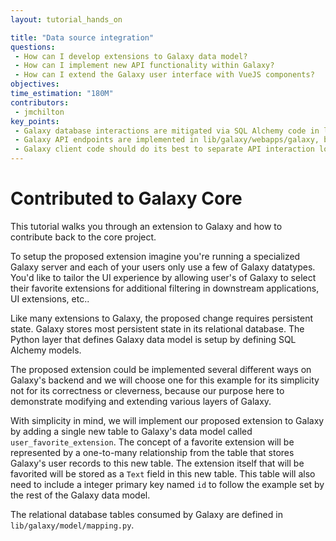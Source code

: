 ```yaml
---
layout: tutorial_hands_on

title: "Data source integration"
questions:
 - How can I develop extensions to Galaxy data model?
 - How can I implement new API functionality within Galaxy?
 - How can I extend the Galaxy user interface with VueJS components?
objectives:
time_estimation: "180M"
contributors:
 - jmchilton
key_points:
 - Galaxy database interactions are mitigated via SQL Alchemy code in lib/galaxy/model.
 - Galaxy API endpoints are implemented in lib/galaxy/webapps/galaxy, but generally defer to application logic in lib/galaxy/managers. 
 - Galaxy client code should do its best to separate API interaction logic from display components.
---
```


# Contributed to Galaxy Core 

This tutorial walks you through an extension to Galaxy and how to contribute back to the core project.

To setup the proposed extension imagine you're running a specialized Galaxy server and each of your users only use a few of Galaxy datatypes. You'd like to tailor the UI experience by allowing user's of Galaxy to select their favorite extensions for additional filtering in downstream applications, UI extensions, etc..

Like many extensions to Galaxy, the proposed change requires persistent state. Galaxy stores most persistent state in its relational database. The Python layer that defines Galaxy data model is setup by defining SQL Alchemy models.

The proposed extension could be implemented several different ways on Galaxy's backend and we will choose one for this example for its simplicity not for its correctness or cleverness, because our purpose here to demonstrate modifying and extending various layers of Galaxy.

With simplicity in mind, we will implement our proposed extension to Galaxy by adding a single new table to Galaxy's data model called ``user_favorite_extension``. The concept of a favorite extension will be represented by a one-to-many relationship from the table that stores Galaxy's user records to this new table. The extension itself that will be favorited will be stored as a ``Text`` field in this new table. This table will also need to include a integer primary key named ``id`` to follow the example set by the rest of the Galaxy data model.

The relational database tables consumed by Galaxy are defined in ``lib/galaxy/model/mapping.py``.